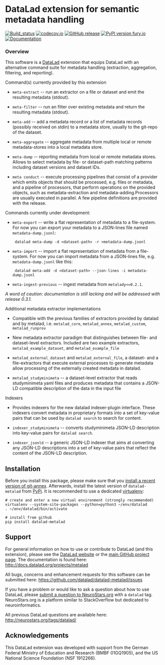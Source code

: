 # DataLad extension for semantic metadata handling

[![Build_status](https://ci.appveyor.com/api/projects/status/hlwg6yi008mbmr1m?svg=true)](https://ci.appveyor.com/project/mih/datalad-metalad) [![codecov.io](https://codecov.io/github/datalad/datalad-metalad/coverage.svg?branch=master)](https://codecov.io/github/datalad/datalad-metalad?branch=master) [![GitHub release](https://img.shields.io/github/release/datalad/datalad-metalad.svg)](https://GitHub.com/datalad/datalad-metalad/releases/) [![PyPI version fury.io](https://badge.fury.io/py/datalad-metalad.svg)](https://pypi.python.org/pypi/datalad-metalad/) [![Documentation](https://readthedocs.org/projects/datalad-metalad/badge/?version=latest)](http://docs.datalad.org/projects/metalad/en/latest)


### Overview

This software is a [DataLad](http://datalad.org) extension that equips DataLad
with an alternative command suite for metadata handling (extraction, aggregation,
filtering, and reporting).


Command(s) currently provided by this extension

- `meta-extract` -- run an extractor on a file or dataset and emit the 
resulting metadata (stdout).

- `meta-filter` -- run an filter over existing metadata and return the
resulting metadata (stdout).

- `meta-add` -- add a metadata record or a list of metadata records
(possibly received on stdin) to a metadata store, usually to the git-repo of the dataset.

- `meta-aggregate` -- aggregate metadata from multiple local or remote
metadata-stores into a local metadata store.

- `meta-dump` -- reporting metadata from local or remote metadata stores. Allows
to select metadata by file- or dataset-path matching patterns including
dataset versions and dataset IDs. 

- `meta conduct` -- execute processing pipelines that consist of a provider
which emits objects that should be processed, e.g. files or metadata, and
a pipeline of processors, that perform operations on the provided objects,
such as metadata-extraction and metadata-adding.Processors
are usually executed in parallel. A few pipeline definitions are provided
with the release.

Commands currently under development:

- `meta-export` -- write a flat representation of metadata to a file-system. For now you
  can export your metadata to a JSON-lines file named `metadata-dump.jsonl`:
    ```
     datalad meta-dump -d <dataset-path> -r >metadata-dump.jsonl
    ```

- `meta-import` -- import a flat representation of metadata from a file-system. For now you 
   can import metadata from a JSON-lines file, e.g.  `metadata-dump.jsonl` like this:
    ```
     datalad meta-add -d <dataset-path> --json-lines -i metadata-dump.jsonl
    ```

- `meta-ingest-previous` -- ingest metadata from `metalady<=0.2.1`.


*A word of caution: documentation is still lacking and will be addressed with release 0.3.1.*


Additional metadata extractor implementations

- Compatible with the previous families of extractors provided by datalad
and by metalad, i.e. `metalad_core`, `metalad_annex`, `metalad_custom`, `metalad_runprov`
 
- New metadata extractor paradigm that distinguishes between file- and
dataset-level extractors. Included are two example extractors, `metalad_example_dataset`, 
and `metalad_example_file`

- `metalad_external_dataset` and `metalad_external_file`, a dataset- and a
file-extractors that execute external processes to generate metadata allow
processing of the externally created metadata in datalad.

- `metalad_studyminimeta` -- a dataset-level extractor that reads studyminimeta yaml
files and produces metadata that contains a JSON-LD compatible description of the 
data in the input file



Indexers

- Provides indexers for the new datalad indexer-plugin interface. These indexers
convert metadata in proprietary formats into a set of key-value pairs that can
be used by `datalad search` to search for content.

- `indexer_studyminimeta` -- converts studyminimeta JSON-LD description into
key-value pairs for `datalad search`.

- `indexer_jsonld` -- a generic JSON-LD indexer that aims at converting any 
JSON-LD descriptions into a set of key-value pairs that reflect the content of the
JSON-LD description.


## Installation

Before you install this package, please make sure that you [install a recent
version of git-annex](https://git-annex.branchable.com/install).  Afterwards,
install the latest version of `datalad-metalad` from
[PyPi](https://pypi.org/project/datalad-metalad). It is recommended to use
a dedicated [virtualenv](https://virtualenv.pypa.io):

    # create and enter a new virtual environment (strongly recommended)
    virtualenv --system-site-packages --python=python3 ~/env/datalad
    . ~/env/datalad/bin/activate

    # install from github
    pip install datalad-metalad


## Support

For general information on how to use or contribute to DataLad (and this
extension), please see the [DataLad website](http://datalad.org) or the
[main GitHub project page](http://datalad.org). The documentation is found
here: http://docs.datalad.org/projects/metalad

All bugs, concerns and enhancement requests for this software can be submitted here:
https://github.com/datalad/datalad-metalad/issues

If you have a problem or would like to ask a question about how to use DataLad,
please [submit a question to
NeuroStars.org](https://neurostars.org/tags/datalad) with a ``datalad`` tag.
NeuroStars.org is a platform similar to StackOverflow but dedicated to
neuroinformatics.

All previous DataLad questions are available here:
http://neurostars.org/tags/datalad/

## Acknowledgements

This DataLad extension was developed with support from the German Federal
Ministry of Education and Research (BMBF 01GQ1905), and the US National Science
Foundation (NSF 1912266).
